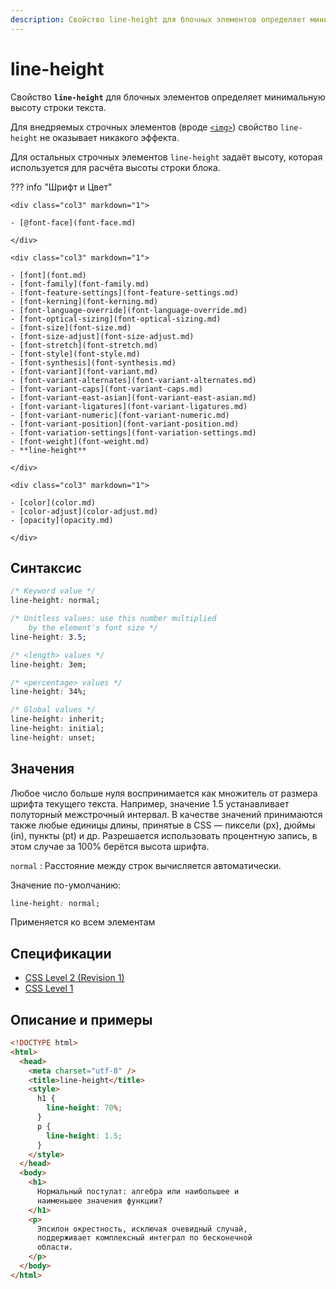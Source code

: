 ```yaml
---
description: Свойство line-height для блочных элементов определяет минимальную высоту строки текста
---
```


# line-height

Свойство **`line-height`** для блочных элементов определяет минимальную высоту строки текста.

Для внедряемых строчных элементов (вроде [`<img>`](/html/img/)) свойство `line-height` не оказывает никакого эффекта.

Для остальных строчных элементов `line-height` задаёт высоту, которая используется для расчёта высоты строки блока.

??? info "Шрифт и Цвет"

    <div class="col3" markdown="1">

    - [@font-face](font-face.md)

    </div>

    <div class="col3" markdown="1">

    - [font](font.md)
    - [font-family](font-family.md)
    - [font-feature-settings](font-feature-settings.md)
    - [font-kerning](font-kerning.md)
    - [font-language-override](font-language-override.md)
    - [font-optical-sizing](font-optical-sizing.md)
    - [font-size](font-size.md)
    - [font-size-adjust](font-size-adjust.md)
    - [font-stretch](font-stretch.md)
    - [font-style](font-style.md)
    - [font-synthesis](font-synthesis.md)
    - [font-variant](font-variant.md)
    - [font-variant-alternates](font-variant-alternates.md)
    - [font-variant-caps](font-variant-caps.md)
    - [font-variant-east-asian](font-variant-east-asian.md)
    - [font-variant-ligatures](font-variant-ligatures.md)
    - [font-variant-numeric](font-variant-numeric.md)
    - [font-variant-position](font-variant-position.md)
    - [font-variation-settings](font-variation-settings.md)
    - [font-weight](font-weight.md)
    - **line-height**

    </div>

    <div class="col3" markdown="1">

    - [color](color.md)
    - [color-adjust](color-adjust.md)
    - [opacity](opacity.md)

    </div>

## Синтаксис

```css
/* Keyword value */
line-height: normal;

/* Unitless values: use this number multiplied
	by the element's font size */
line-height: 3.5;

/* <length> values */
line-height: 3em;

/* <percentage> values */
line-height: 34%;

/* Global values */
line-height: inherit;
line-height: initial;
line-height: unset;
```

## Значения

Любое число больше нуля воспринимается как множитель от размера шрифта текущего текста. Например, значение 1.5 устанавливает полуторный межстрочный интервал. В качестве значений принимаются также любые единицы длины, принятые в CSS — пиксели (px), дюймы (in), пункты (pt) и др. Разрешается использовать процентную запись, в этом случае за 100% берётся высота шрифта.

`normal`
: Расстояние между строк вычисляется автоматически.

Значение по-умолчанию:

```css
line-height: normal;
```

Применяется ко всем элементам

## Спецификации

- [CSS Level 2 (Revision 1)](http://www.w3.org/TR/CSS2/visudet.html#propdef-line-height)
- [CSS Level 1](http://www.w3.org/TR/CSS1/#line-height)

## Описание и примеры

```html
<!DOCTYPE html>
<html>
  <head>
    <meta charset="utf-8" />
    <title>line-height</title>
    <style>
      h1 {
        line-height: 70%;
      }
      p {
        line-height: 1.5;
      }
    </style>
  </head>
  <body>
    <h1>
      Нормальный постулат: алгебра или наибольшее и
      наименьшее значения функции?
    </h1>
    <p>
      Эпсилон окрестность, исключая очевидный случай,
      поддерживает комплексный интеграл по бесконечной
      области.
    </p>
  </body>
</html>
```
